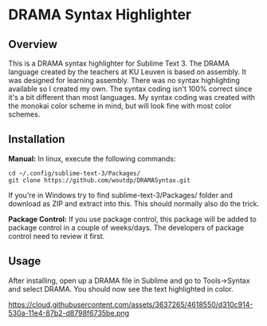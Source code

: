 # DRAMA Syntax Highlighter
## Overview
This is a DRAMA syntax highlighter for Sublime Text 3. The DRAMA language created by the teachers at KU Leuven is based on assembly. It was designed for learning assembly. There was no syntax highlighting available so I created my own. The syntax coding isn't 100% correct since it's a bit different than most languages. My syntax coding was created with the monokai color scheme in mind, but will look fine with most color schemes.

## Installation
**Manual:** In linux, execute the following commands: 

```
cd ~/.config/sublime-text-3/Packages/
git clone https://github.com/woutdp/DRAMASyntax.git
```

If you're in Windows try to find sublime-text-3/Packages/ folder and download as ZIP and extract into this. This should normally also do the trick.

**Package Control:** If you use package control, this package will be added to package control in a couple of weeks/days. The developers of package control need to review it first.

## Usage
After installing, open up a DRAMA file in Sublime and go to Tools->Syntax and select DRAMA. You should now see the text highlighted in color.

https://cloud.githubusercontent.com/assets/3637265/4618550/d310c914-530a-11e4-87b2-d8798f6735be.png
